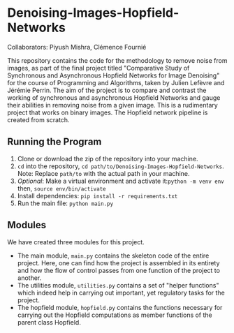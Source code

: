 # Denoising-Images-Hopfield-Networks
Collaborators: Piyush Mishra, Clémence Fournié

This repository contains the code for the methodology to remove noise from images, as part of the final project titled "Comparative Study of Synchronous and Asynchronous Hopfield Networks for Image Denoising" for the course of Programming and Algorithms, taken by Julien Lefèvre and Jérémie Perrin. The aim of the project is to compare and contrast the working of synchronous and asynchronous Hopfield Networks and gauge their abilities in removing noise from a given image. This is a rudimentary project that works on binary images. The Hopfield network pipeline is created from scratch.

## Running the Program
1. Clone or download the zip of the repository into your machine.
2. `cd` into the repository, `cd path/to/Denoising-Images-Hopfield-Networks`. Note: Replace `path/to` with the actual path in your machine.
3. *Optional*: Make a virtual environment and activate it:`python -m venv env` then, `source env/bin/activate`
4. Install dependencies: `pip install -r requirements.txt`
5. Run the main file: `python main.py`

## Modules
We have created three modules for this project.
* The main module, `main.py` contains the skeleton code of the entire project. Here, one can find how the project is assembled in its entirety and how the flow of control passes from one function of the project to another.
* The utilities module, `utilities.py` contains a set of "helper functions" which indeed help in carrying out important, yet regulatory tasks for the project.
* The hopfield module, `hopfield.py` contains the functions necessary for carrying out the Hopfield computations as member functions of the parent class Hopfield.

